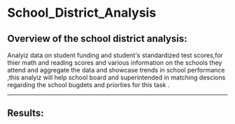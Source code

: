 # School_District_Analysis
## Overview of the school district analysis:
Analyiz data on student funding and student's standardized test scores,for thier math and reading scores and various information on the schools they attend and aggregate the data and showcase trends in school performance ,this analyiz will help school board and superintended in matching descions regarding the school bugdets and priorties for this task .

---------------------------------------------------------------------------------------------------------------------------------------------
## Results:
